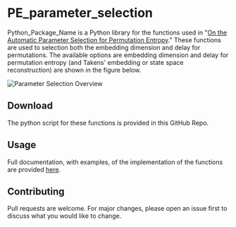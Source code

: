 # PE_parameter_selection

Python_Package_Name is a Python library for the functions used in "[On the Automatic Parameter Selection for Permutation Entropy](https://arxiv.org/abs/1905.06443)." These functions are used to selection both the embedding dimension and delay for permutations.
The available options are embedding dimension and delay for permutation entropy (and Takens' embedding or state space reconstruction) are shown in the figure below.

![Parameter Selection Overview](https://github.com/khasawn3/PE_parameter_selection/tree/master/Figures/PE_params.PNG)

## Download

The python script for these functions is provided in this GitHub Repo.

## Usage

Full documentation, with examples, of the implementation of the functions are provided [here](http://www.firaskhasawneh.com/).

## Contributing

Pull requests are welcome. For major changes, please open an issue first to discuss what you would like to change.
